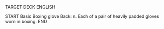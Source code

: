 TARGET DECK
ENGLISH

START
Basic
Boxing glove
Back: n. Each of a pair of heavily padded gloves worn in boxing.
END

